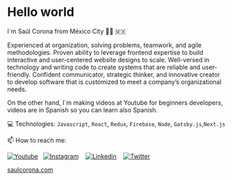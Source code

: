 # Hello world

I´m Saúl Corona from México City 👨‍💻 🇲🇽

Experienced at  organization, solving problems, teamwork, and agile methodologies.
Proven ability to leverage frontend expertise to build interactive and user-centered website designs to scale.
Well-versed in technology and writing code to create systems that are reliable and user-friendly.
Confident communicator, strategic thinker, and innovative creator to develop software that is customized to meet a company’s organizational needs.

On the other hand, I´m making videos at Youtube for beginners developers, videos are in Spanish so you can learn also Spanish. 


💻 Technologies: `Javascript`, `React`, `Redux`, `Firebase`, `Node`, `Gatsby.js`,`Next.js`


📫 How to reach me:



[![Youtube](https://i.imgur.com/sWNbgwX.png)](https://bit.ly/saulcoronadev)&nbsp;&nbsp; [![Instagram](https://i.imgur.com/0ZtMm1M.png)](http://bit.ly/instagram-ytscs) &nbsp;&nbsp; [![Linkedin](https://i.imgur.com/H6S1Ad2.png)](http://bit.ly/linkedinpaginaweb) &nbsp;&nbsp; [![Twitter](https://i.imgur.com/H0WtO84.png)](http://bit.ly/twitter-ytscs)

[saulcorona.com](https://saulcorona.com)


  

